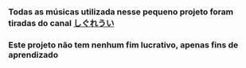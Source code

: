 ### Todas as músicas utilizada nesse pequeno projeto foram tiradas do canal [しぐれうい ](https://www.youtube.com/@ui_shig)
### Este projeto não tem nenhum fim lucrativo, apenas fins de aprendizado